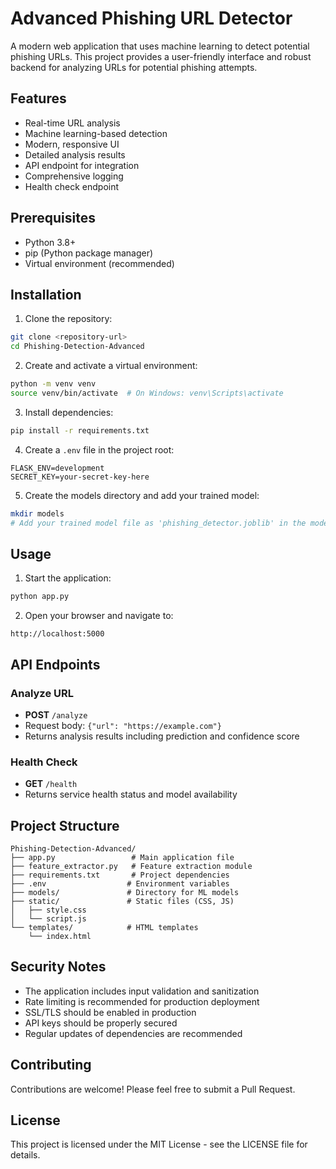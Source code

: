 # Advanced Phishing URL Detector

A modern web application that uses machine learning to detect potential phishing URLs. This project provides a user-friendly interface and robust backend for analyzing URLs for potential phishing attempts.

## Features

- Real-time URL analysis
- Machine learning-based detection
- Modern, responsive UI
- Detailed analysis results
- API endpoint for integration
- Comprehensive logging
- Health check endpoint

## Prerequisites

- Python 3.8+
- pip (Python package manager)
- Virtual environment (recommended)

## Installation

1. Clone the repository:
```bash
git clone <repository-url>
cd Phishing-Detection-Advanced
```

2. Create and activate a virtual environment:
```bash
python -m venv venv
source venv/bin/activate  # On Windows: venv\Scripts\activate
```

3. Install dependencies:
```bash
pip install -r requirements.txt
```

4. Create a `.env` file in the project root:
```
FLASK_ENV=development
SECRET_KEY=your-secret-key-here
```

5. Create the models directory and add your trained model:
```bash
mkdir models
# Add your trained model file as 'phishing_detector.joblib' in the models directory
```

## Usage

1. Start the application:
```bash
python app.py
```

2. Open your browser and navigate to:
```
http://localhost:5000
```

## API Endpoints

### Analyze URL
- **POST** `/analyze`
- Request body: `{"url": "https://example.com"}`
- Returns analysis results including prediction and confidence score

### Health Check
- **GET** `/health`
- Returns service health status and model availability

## Project Structure

```
Phishing-Detection-Advanced/
├── app.py                 # Main application file
├── feature_extractor.py   # Feature extraction module
├── requirements.txt       # Project dependencies
├── .env                  # Environment variables
├── models/               # Directory for ML models
├── static/               # Static files (CSS, JS)
│   ├── style.css
│   └── script.js
└── templates/            # HTML templates
    └── index.html
```

## Security Notes

- The application includes input validation and sanitization
- Rate limiting is recommended for production deployment
- SSL/TLS should be enabled in production
- API keys should be properly secured
- Regular updates of dependencies are recommended

## Contributing

Contributions are welcome! Please feel free to submit a Pull Request.

## License

This project is licensed under the MIT License - see the LICENSE file for details.
